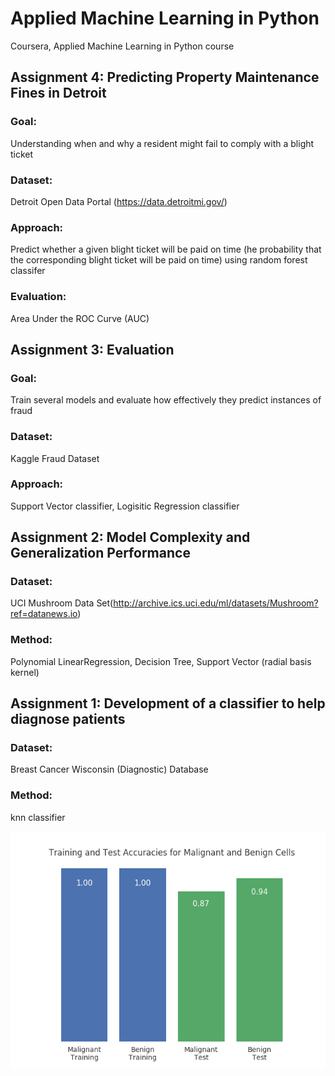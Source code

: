 # Applied Machine Learning in Python
Coursera, Applied Machine Learning in Python course


## Assignment 4: Predicting Property Maintenance Fines in Detroit
### Goal: 
Understanding when and why a resident might fail to comply with a blight ticket
### Dataset:
Detroit Open Data Portal (https://data.detroitmi.gov/)
### Approach: 
Predict whether a given blight ticket will be paid on time (he probability that the corresponding blight ticket will be paid on time) using random forest classifer
### Evaluation: 
Area Under the ROC Curve (AUC)

## Assignment 3: Evaluation
### Goal: 
Train several models and evaluate how effectively they predict instances of fraud
### Dataset:
Kaggle Fraud Dataset
### Approach:
Support Vector classifier, Logisitic Regression classifier

## Assignment 2: Model Complexity and Generalization Performance
### Dataset:
 UCI Mushroom Data Set(http://archive.ics.uci.edu/ml/datasets/Mushroom?ref=datanews.io)
### Method: 
Polynomial LinearRegression, Decision Tree, Support Vector (radial basis kernel)
## Assignment 1: Development of a classifier to help diagnose patients
### Dataset: 
Breast Cancer Wisconsin (Diagnostic) Database
### Method: 
knn classifier


![alt text](https://github.com/MerEsf/Applied_Machine_Learning/blob/master/Pics/1.png)









